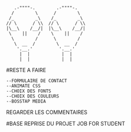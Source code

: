        .-""""-.        .-""""-.
      /        \      /        \
     /_        _\    /_        _\
    // \      / \\  // \      / \\
    |\__\    /__/|  |\__\    /__/|
     \    ||    /    \    ||    /
      \        /      \        /
       \  __  /        \  __  / 
        '.__.'          '.__.'
         |  |            |  |
         |  |            |  |

#RESTE A FAIRE

	--FORMULAIRE DE CONTACT
	--ANIMATE CSS
	--CHOIX DES FONTS
	--CHOIX DES COULEURS
	--BOSSTAP MEDIA

REGARDER LES COMMENTAIRES
<!--****************************-->




#BASE REPRISE DU PROJET JOB FOR STUDENT